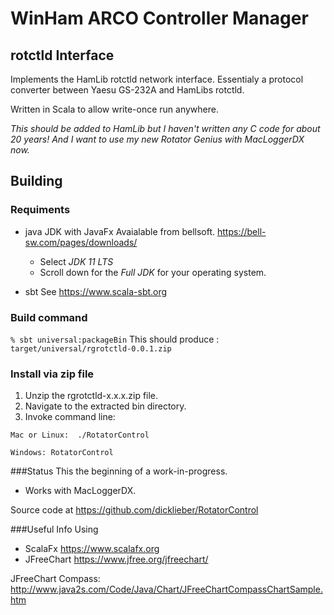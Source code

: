 # WinHam ARCO Controller Manager 
## rotctld Interface
Implements the HamLib rotctld network interface. Essentialy a protocol converter between Yaesu GS-232A and HamLibs rotctld.

Written in Scala to allow write-once run anywhere.

*This should be added to HamLib but I haven't written any C code for about 20 years! And I want to use my new Rotator Genius with MacLoggerDX now.*


## Building
### Requiments
- java JDK with JavaFx Avaialable from bellsoft. https://bell-sw.com/pages/downloads/ 
  - Select _JDK 11 LTS_
  - Scroll down for the _Full JDK_ for your operating system.
  
- sbt See https://www.scala-sbt.org

### Build command
`% sbt universal:packageBin`
This should produce :
`target/universal/rgrotctld-0.0.1.zip`

### Install via zip file
1. Unzip the rgrotctld-x.x.x.zip file. 
2. Navigate to the extracted bin directory.
3. Invoke command line:

`Mac or Linux:  ./RotatorControl`

`Windows: RotatorControl`

###Status
This the beginning of a work-in-progress.
- Works with MacLoggerDX. 

Source code at https://github.com/dicklieber/RotatorControl

###Useful Info
Using
- ScalaFx https://www.scalafx.org
- JFreeChart https://www.jfree.org/jfreechart/

JFreeChart Compass: http://www.java2s.com/Code/Java/Chart/JFreeChartCompassChartSample.htm

